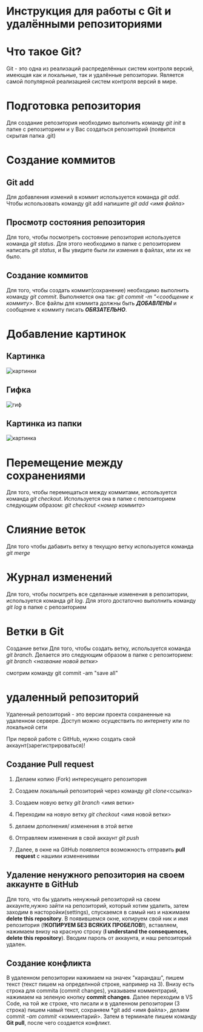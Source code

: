 # Инструкция для работы с Git и удалёнными репозиториями
# Что такое Git?
Git - это одна из реализаций распределённых систем контроля версий, имеющая как и локальные, так и удалённые репозитории. Является самой популярной реализацией систем контроля версий в мире.
# Подготовка репозитория
Для создание репозитория необходимо выполнить команду _git init_ в папке с репозиторием и у Вас создаться репозиторий (появится скрытая папка .git)

# Создание коммитов
## Git add
Для добавления измений в коммит используется команда *git add*. Чтобы использовать команду git add напишите *git add <имя файла>*

Просмотр состояния репозитория
---
Для того, чтобы посмотреть состояние репозитория используется команда *git status*. Для этого необходимо в папке с репозиторием написать *git status*, и Вы увидите были ли измения в файлах, или их не было.

## Создание коммитов
Для того, чтобы создать коммит(сохранение) необходимо выполнить команду *git commit*. Выполняется она так: *git commit -m "<сообщение к коммиту>*. Все файлы для коммита должны быть ***ДОБАВЛЕНЫ*** и сообщение к коммиту писать ***ОБЯЗАТЕЛЬНО***.

# Добавление картинок
## Картинка
   ![картинки](https://miro.medium.com/max/1400/1*vlDY5078rLn0dFQWbdAKUA.png)
## Гифка
   ![гиф](https://raw.githubusercontent.com/nadehi18/battery-wallpaper-windows/master/preview/charging.gif)
## Картинка из папки
   ![картинка](1_S-_fv45WT4MgqtnPVsxtHQ.jpeg)

# Перемещение между сохранениями
Для того, чтобы перемещаться между коммитами, используется команда *git checkout*. Используется она в папке с пепозиторием следующим образом: *git checkout <номер коммита>*
# Слияние веток
Для того чтобы дабавить ветку в текущую ветку используется команда *git merge*
# Журнал изменений
Для того, чтобы посмтреть все сделанные изменения в репозитории, используется команда _git log_. Для этого достаточно выполнить команду _git log_ в папке с репозиторием
# Ветки в Git
Создание ветки
Для того, чтобы создать ветку, используется команда *git branch*. Делается это следующим образом в папке с репозиторием: *git branch <название новой ветки>*

смотрим команду git commit -am "save all"

# **удаленный репозиторий**

Удаленный репозиторий - это версии проекта сохраненные на удаленном сервере. Доступ можно осуществить по интернету или по локальной сети 

При первой работе с GitHub, нужно создать свой аккаунт(зарегистрироваться)!

## **Создание Pull request**

1. Делаем копию (Fork) интересуещего репозитория

2. Создаем локальный репозиторий через команду *git clone*<ссылка> 

3. Создаем новую ветку *git branch* <имя ветки>

4. Переходим на новую ветку *git checkout* <имя новой ветки>

5. делаем дополнения/ изменения в этой ветке 

6. Отправляем изменения в свой аккаунт *git push*

7. Далее, в окне на GitHub появляется возможность отправить **pull request** с нашими изменениями

## Удаление ненужного репозитория на своем аккаунте в GitHub

Для того, что бы удалить ненужный репозиторий на своем аккаунте,нужно зайти на репозиторий, который хотим удалить, затем заходим в насторойки(settings), спускаемся в самый низ и нажимаем  **delete this repository**. В появившемся окне, копируем свой ник и имя репозитория (**!КОПИРУЕМ БЕЗ ВСЯКИХ ПРОБЕЛОВ!**), вставляем, нажимаем внизу на красную строку (**I understand the consequences, delete this repository**). Вводим пароль от аккаунта, и наш репозиторий удален.

## Создание конфликта

В удаленном репозитории нажимаем на значек "карандаш", пишем текст (текст пишем на определнной строке, например на 3). Внизу есть строка для commita (commit changes), указываем комментрарий, нажимаем на зеленую кнопку  **commit changes**. Далее переходим в VS Code, на той же строке, что писали и в удаленном репозитории (3 строка) пишем навый текст, сохраняем *git add <имя файла>, делаем commit *-am commit* <комментарий>. Затем в терминале пишем команду  **Git pull**, после чего создается конфликт.